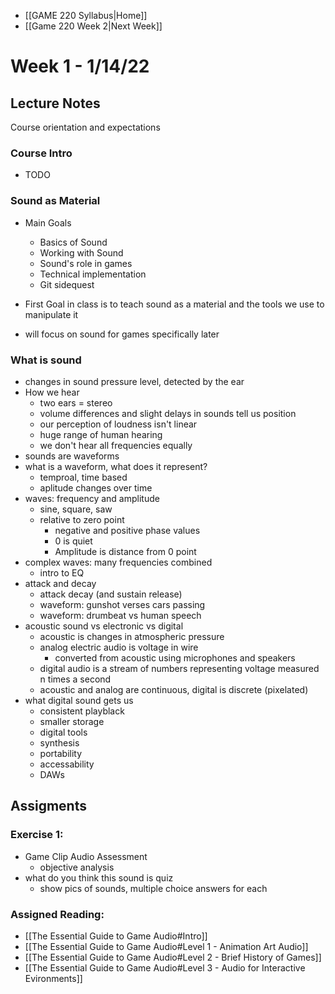 - [[GAME 220 Syllabus|Home]]
- [[Game 220 Week 2|Next Week]]

# Week 1 - 1/14/22

## Lecture Notes
Course orientation and expectations

### Course Intro
- TODO

### Sound as Material
- Main Goals
	- Basics of Sound
	- Working with Sound
	- Sound's role in games
	- Technical implementation
	- Git sidequest

- First Goal in class is to teach sound as a material and the tools we use to manipulate it
- will focus on sound for games specifically later

### What is sound
- changes in sound pressure level, detected by the ear
- How we hear	
	- two ears = stereo
	- volume differences and slight delays in sounds tell us position
	- our perception of loudness isn't linear
	- huge range of human hearing
	- we don't hear all frequencies equally
- sounds are waveforms
- what is a waveform, what does it represent?
	- temproal, time based
	- aplitude changes over time
- waves: frequency and amplitude
	- sine, square, saw
	- relative to zero point
		- negative and positive phase values
		- 0 is quiet
		- Amplitude is distance from 0 point
- complex waves: many frequencies combined
	- intro to EQ
- attack and decay
	- attack decay (and sustain release)
	- waveform: gunshot verses cars passing
	- waveform: drumbeat vs human speech
- acoustic sound vs electronic vs digital
	- acoustic is changes in atmospheric pressure
	- analog electric audio is voltage in wire
		- converted from acoustic using microphones and speakers
	- digital audio is a stream of numbers representing voltage measured n times a second
	- acoustic and analog are continuous, digital is discrete (pixelated)
- what digital sound gets us
	- consistent playblack
	- smaller storage
	- digital tools
	- synthesis
	- portability
	- accessability
	- DAWs
	
## Assigments
### Exercise 1: 
- Game Clip Audio Assessment
	- objective analysis
- what do you think this sound is quiz
	- show pics of sounds, multiple choice answers for each
### Assigned Reading: 
- [[The Essential Guide to Game Audio#Intro]]
- [[The Essential Guide to Game Audio#Level 1 - Animation Art Audio]]
- [[The Essential Guide to Game Audio#Level 2 - Brief History of Games]]
- [[The Essential Guide to Game Audio#Level 3 - Audio for Interactive Evironments]]
